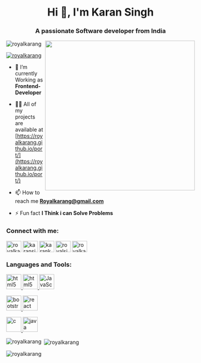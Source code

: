<h1 align="center">Hi 👋, I'm Karan Singh</h1>
<h3 align="center">A passionate Software developer from India</h3>
<img align="right" width="400" src="https://i.giphy.com/media/qgQUggAC3Pfv687qPC/giphy.webp" alt="">

<p align="left"> <img src="https://komarev.com/ghpvc/?username=royalkarang&label=Profile%20views&color=0e75b6&style=flat" alt="royalkarang" /> </p>

<p align="left"> <a href="https://twitter.com/royalkarang" target="blank"><img src="https://img.shields.io/twitter/follow/royalkarang?logo=twitter&style=for-the-badge" alt="royalkarang" /></a> </p>

- 🌱 I’m currently Working as  **Frontend-Developer**

- 👨‍💻 All of my projects are available at [https://royalkarang.github.io/port/](https://royalkarang.github.io/port/)

- 📫 How to reach me **Royalkarang@gmail.com**

- ⚡ Fun fact **I Think i can Solve Problems**

<h3 align="left">Connect with me:</h3>
<p align="left">
<a href="https://twitter.com/royalkarang" target="blank"><img align="center" src="https://encrypted-tbn0.gstatic.com/images?q=tbn:ANd9GcS0IJVDdxX2gc2vMkTw1xWDQyzkjhTQqX28SlyiSE3q_8H0dLo&s" alt="royalkarang" height="30" width="40" /></a>
<a href="https://linkedin.com/in/karansingh0948" target="blank"><img align="center" src="https://www.freepnglogos.com/uploads/linkedin-in-logo-png-1.png" alt="karansingh0948" height="30" width="40" /></a>
<a href="https://fb.com/karanksingh11/" target="blank"><img align="center" src="https://www.freepnglogos.com/uploads/facebook-icons/facebook-icon-basic-round-social-iconset-icons-4.png" alt="karanksingh11/" height="30" width="40" /></a>
<a href="https://instagram.com/royalsingh0948" target="blank"><img align="center" src="https://www.freepnglogos.com/uploads/logo-ig-png/logo-ig-png-instagram-logo-camel-productions-website-25.png" alt="royalsingh0948" height="30" width="40" /></a>
<a href="https://www.leetcode.com/royalkaransingh" target="blank"><img align="center" src="https://cdn.iconscout.com/icon/free/png-256/free-leetcode-3521542-2944960.png" alt="royalkaransingh" height="30" width="40" /></a>
</p>

<h3 align="left">Languages and Tools:</h3>
<a href="https://www.w3.org/html/" target="_blank" rel="noreferrer"> <img src="https://upload.wikimedia.org/wikipedia/commons/thumb/6/61/HTML5_logo_and_wordmark.svg/2048px-HTML5_logo_and_wordmark.svg.png" alt="html5" width="40" height="40"/> </a> <a href="https://www.w3.org/css/" target="_blank" rel="noreferrer"> <img src="https://upload.wikimedia.org/wikipedia/commons/thumb/d/d5/CSS3_logo_and_wordmark.svg/1452px-CSS3_logo_and_wordmark.svg.png" alt="html5" width="40" height="40"/> </a> <a href="https://JavaScript.com" target="_blank" rel="noreferrer"> <img src="https://icon2.cleanpng.com/20180720/bv/kisspng-javascript-logo-html-clip-art-javascript-logo-5b5188b13c2314.0304322315320700652463.jpg" alt="JavaScript" width="40" height="40"/> </a> <p align="left"> <a href="https://getbootstrap.com" target="_blank" rel="noreferrer"> <img src="https://upload.wikimedia.org/wikipedia/commons/thumb/b/b2/Bootstrap_logo.svg/2560px-Bootstrap_logo.svg.png" alt="bootstrap" width="40" height="40"/> </a>    <a href="https://reactjs.org/" target="_blank" rel="noreferrer"> <img src="https://w7.pngwing.com/pngs/79/518/png-transparent-js-react-js-logo-react-react-native-logos-icon-thumbnail.png" alt="react" width="40" height="40"/> </a> </p> <a href="https://www.cprogramming.com/" target="_blank" rel="noreferrer"> <img src="https://encrypted-tbn0.gstatic.com/images?q=tbn:ANd9GcQ-V7iYakq_Aka5xzff4O2cIT114R0xgTMY7qcYw9Y&s" alt="c" width="40" height="40"/> </a>  <a href="https://www.java.com" target="_blank" rel="noreferrer"> <img src="https://p7.hiclipart.com/preview/405/878/407/java-runtime-environment-computer-icons-java-platform-standard-edition-java.jpg" alt="java" width="40" height="40"/> </a> 

<p><img align="left" src="https://github-readme-stats.vercel.app/api/top-langs?username=royalkarang&show_icons=true&locale=en&layout=compact" alt="royalkarang" /></p>

<p>&nbsp;<img align="center" src="https://github-readme-stats.vercel.app/api?username=royalkarang&show_icons=true&locale=en" alt="royalkarang" /></p>

<p><img align="center" src="https://github-readme-streak-stats.herokuapp.com/?user=royalkarang&" alt="royalkarang" /></p>
